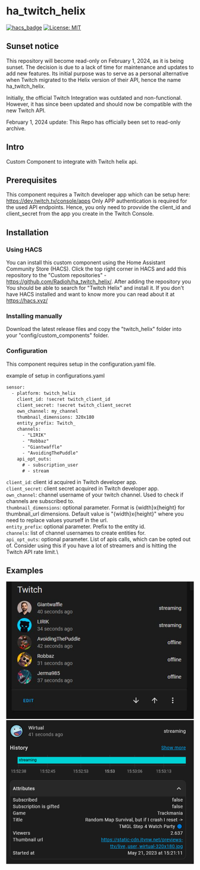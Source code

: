 # ha_twitch_helix

[![hacs_badge](https://img.shields.io/badge/HACS-Custom-41BDF5.svg)](https://github.com/hacs/integration)
[![License: MIT](https://img.shields.io/badge/License-MIT-yellow.svg)](https://opensource.org/licenses/MIT)

## Sunset notice

This repository will become read-only on February 1, 2024, as it is being sunset. The decision is due to a lack of time for maintenance and updates to add new features. Its initial purpose was to serve as a personal alternative when Twitch migrated to the Helix version of their API, hence the name ha_twitch_helix.

Initially, the official Twitch Integration was outdated and non-functional. However, it has since been updated and should now be compatible with the new Twitch API.

February 1, 2024 update: This Repo has officially been set to read-only archive.

## Intro

Custom Component to integrate with Twitch helix api.

## Prerequisites

This component requires a Twitch developer app which can be setup here: https://dev.twitch.tv/console/apps
Only APP authentication is required for the used API endpoints. Hence, you only need to provvide the client_id and client_secret from the app you create in the Twitch Console.

## Installation

### Using HACS

You can install this custom component using the Home Assistant Community Store (HACS). Click the top right corner in HACS and add this repository to the "Custom repositories" - https://github.com/Radioh/ha_twitch_helix/. After adding the repository you You should be able to search for "Twitch Helix" and install it.
If you don't have HACS installed and want to know more you can read about it at <https://hacs.xyz/>

### Installing manually

Download the latest release files and copy the "twitch_helix" folder into your "config/custom_components" folder.

### Configuration

This component requires setup in the configuration.yaml file.

example of setup in configurations.yaml

```
sensor:
  - platform: twitch_helix
    client_id: !secret twitch_client_id
    client_secret: !secret twitch_client_secret
    own_channel: my_channel
    thumbnail_dimensions: 320x180
    entity_prefix: Twitch_
    channels:
      - "LIRIK"
      - "Robbaz"
      - "Giantwaffle"
      - "AvoidingThePuddle"
    api_opt_outs:
      # - subscription_user
      # - stream
```

`client_id`: client id acquired in Twitch developer app.\
`client_secret`: client secret acquired in Twitch developer app.\
`own_channel`: channel username of your twitch channel. Used to check if channels are subscribed to.\
`thumbnail_dimensions`: optional parameter. Format is {width}x{height} for thumbnail_url dimensions. Default value is "{width}x{height}" where you need to replace values yourself in the url.\
`entity_prefix`: optional parameter. Prefix to the entity id.\
`channels`: list of channel usernames to create entities for.\
`api_opt_outs`: optional parameter. List of apis calls, which can be opted out of. Consider using this if you have a lot of streamers and is hitting the Twitch API rate limit.\

## Examples

![](example1.JPG)
![](example2.JPG)
